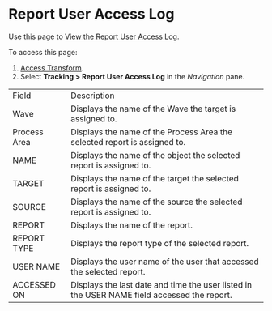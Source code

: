 # Report User Access Log

<div class="use">

Use this page to [View the Report User Access
Log](../Use_Cases/View_the_Report_User_Access_Log.htm).

</div>

To access this page:

1.  [Access Transform](../Config/Access_Transform.htm).
2.  Select **Tracking \> Report User Access Log** in
    the *Navigation* pane.

|              |                                                                                             |
| ------------ | ------------------------------------------------------------------------------------------- |
| Field        | Description                                                                                 |
| Wave         | Displays the name of the Wave the target is assigned to.                                    |
| Process Area | Displays the name of the Process Area the selected report is assigned to.                   |
| NAME         | Displays the name of the object the selected report is assigned to.                         |
| TARGET       | Displays the name of the target the selected report is assigned to.                         |
| SOURCE       | Displays the name of the source the selected report is assigned to.                         |
| REPORT       | Displays the name of the report.                                                            |
| REPORT TYPE  | Displays the report type of the selected report.                                            |
| USER NAME    | Displays the user name of the user that accessed the selected report.                       |
| ACCESSED ON  | Displays the last date and time the user listed in the USER NAME field accessed the report. |
